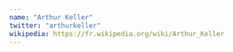 ```yaml
---
name: "Arthur Keller"
twitter: "arthurkeller"
wikipedia: https://fr.wikipedia.org/wiki/Arthur_Keller
---
```

